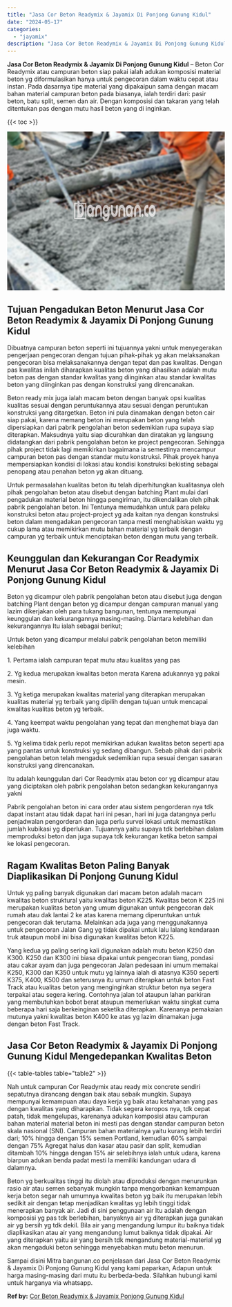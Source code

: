```yaml
---
title: "Jasa Cor Beton Readymix & Jayamix Di Ponjong Gunung Kidul"
date: "2024-05-17"
categories: 
  - "jayamix"
description: "Jasa Cor Beton Readymix & Jayamix Di Ponjong Gunung Kidul. Sampai disini Mitra bangunan.co penjelasan dari Jasa Cor Beton Readymix & Jayamix Di Ponjong Gunun..."
---
```


**Jasa Cor Beton Readymix & Jayamix Di Ponjong Gunung Kidul** – Beton Cor Readymix atau campuran beton siap pakai ialah adukan komposisi material beton yg diformulasikan hanya untuk pengecoran dalam waktu cepat atau instan. Pada dasarnya tipe material yang dipakaipun sama dengan macam bahan material campuran beton pada biasanya, ialah terdiri dari: pasir beton, batu split, semen dan air. Dengan komposisi dan takaran yang telah ditentukan pas dengan mutu hasil beton yang di inginkan.

{{< toc >}}

![Jasa Cor Beton Readymix & Jayamix Di Ponjong Gunung Kidul](/images/jasa-cor-readymix-41.png)

## Tujuan Pengadukan Beton Menurut Jasa Cor Beton Readymix & Jayamix Di Ponjong Gunung Kidul

Dibuatnya campuran beton seperti ini tujuannya yakni untuk menyegerakan pengerjaan pengecoran dengan tujuan pihak-pihak yg akan melaksanakan pengecoran bisa melaksanakannya dengan tepat dan pas kwalitas. Dengan pas kwalitas inilah diharapkan kualitas beton yang dihasilkan adalah mutu beton pas dengan standar kwalitas yang diinginkan atau standar kwalitas beton yang diinginkan pas dengan konstruksi yang direncanakan.

Beton ready mix juga ialah macam beton dengan banyak opsi kualitas kualitas sesuai dengan peruntukannya atau sesuai dengan peruntukan konstruksi yang ditargetkan. Beton ini pula dinamakan dengan beton cair siap pakai, karena memang beton ini merupakan beton yang telah dipersiapkan dari pabrik pengolahan beton sedemikian rupa supaya siap diterapkan. Maksudnya yaitu siap dicurahkan dan diratakan yg langsung didatangkan dari pabrik pengolahan beton ke project pengecoran. Sehingga pihak project tidak lagi memikirkan bagaimana ia semestinya mencampur campuran beton pas dengan standar mutu konstruksi. Pihak proyek hanya mempersiapkan kondisi di lokasi atau kondisi konstruksi bekisting sebagai penopang atau penahan beton yg akan dituang.

Untuk permasalahan kualitas beton itu telah diperhitungkan kualitasnya oleh pihak pengolahan beton atau disebut dengan batching Plant mulai dari pengadukan material beton hingga pengiriman, itu dikendalikan oleh pihak pabrik pengolahan beton. Ini Tentunya memudahkan untuk para pelaku konstruksi beton atau project-project yg ada kaitan nya dengan konstruksi beton dalam mengadakan pengecoran tanpa mesti menghabiskan waktu yg cukup lama atau memikirkan mutu bahan material yg terbaik dengan campuran yg terbaik untuk menciptakan beton dengan mutu yang terbaik.

## Keunggulan dan Kekurangan Cor Readymix Menurut Jasa Cor Beton Readymix & Jayamix Di Ponjong Gunung Kidul

Beton yg dicampur oleh pabrik pengolahan beton atau disebut juga dengan batching Plant dengan beton yg dicampur dengan campuran manual yang lazim dikerjakan oleh para tukang bangunan, tentunya mempunyai keunggulan dan kekurangannya masing-masing. Diantara kelebihan dan kekurangannya Itu ialah sebagai berikut;

Untuk beton yang dicampur melalui pabrik pengolahan beton memiliki kelebihan

1\. Pertama ialah campuran tepat mutu atau kualitas yang pas

2\. Yg kedua merupakan kwalitas beton merata Karena adukannya yg pakai mesin.

3\. Yg ketiga merupakan kwalitas material yang diterapkan merupakan kualitas material yg terbaik yang dipilih dengan tujuan untuk mencapai kwalitas kualitas beton yg terbaik.

4\. Yang keempat waktu pengolahan yang tepat dan menghemat biaya dan juga waktu.

5\. Yg kelima tidak perlu repot memikirkan adukan kwalitas beton seperti apa yang pantas untuk konstruksi yg sedang dibangun. Sebab pihak dari pabrik pengolahan beton telah mengaduk sedemikian rupa sesuai dengan sasaran konstruksi yang direncanakan.

Itu adalah keunggulan dari Cor Readymix atau beton cor yg dicampur atau yang diciptakan oleh pabrik pengolahan beton sedangkan kekurangannya yakni

Pabrik pengolahan beton ini cara order atau sistem pengorderan nya tdk dapat instant atau tidak dapat hari ini pesan, hari ini juga datangnya perlu penjadwalan pengorderan dan juga perlu survei lokasi untuk memastikan jumlah kubikasi yg diperlukan. Tujuannya yaitu supaya tdk berlebihan dalam memproduksi beton dan juga supaya tdk kekurangan ketika beton sampai ke lokasi pengecoran.

## Ragam Kwalitas Beton Paling Banyak Diaplikasikan Di Ponjong Gunung Kidul

Untuk yg paling banyak digunakan dari macam beton adalah macam kwalitas beton struktural yaitu kwalitas beton K225. Kwalitas beton K 225 ini merupakan kualitas beton yang umum digunakan untuk pengecoran dak rumah atau dak lantai 2 ke atas karena memang diperuntukan untuk pengecoran dak terutama. Melainkan ada juga yang menggunakannya untuk pengecoran Jalan Gang yg tidak dipakai untuk lalu lalang kendaraan truk ataupun mobil ini bisa digunakan kwalitas beton K225.

Yang kedua yg paling sering kali digunakan adalah mutu beton K250 dan K300. K250 dan K300 ini biasa dipakai untuk pengecoran tiang, pondasi atau cakar ayam dan juga pengecoran Jalan pedesaan ini umum memakai K250, K300 dan K350 untuk mutu yg lainnya ialah di atasnya K350 seperti K375, K400, K500 dan seterusnya itu umum diterapkan untuk beton Fast Track atau kualitas beton yang menginginkan struktur beton nya segera terpakai atau segera kering. Contohnya jalan tol ataupun lahan parkiran yang membutuhkan bobot berat ataupun memerlukan waktu singkat cuma beberapa hari saja berkeinginan seketika diterapkan. Karenanya pemakaian mutunya yakni kwalitas beton K400 ke atas yg lazim dinamakan juga dengan beton Fast Track.

## Jasa Cor Beton Readymix & Jayamix Di Ponjong Gunung Kidul Mengedepankan Kwalitas Beton

{{< table-tables table="table2" >}}

Nah untuk campuran Cor Readymix atau ready mix concrete sendiri sepatutnya dirancang dengan baik atau sebaik mungkin. Supaya mempunyai kemampuan atau daya kerja yg baik atau ketahanan yang pas dengan kwalitas yang diharapkan. Tidak segera keropos nya, tdk cepat patah, tidak mengelupas, karenanya adukan komposisi atau campuran bahan material material beton ini mesti pas dengan standar campuran beton skala nasional (SNI). Campuran bahan materialnya yaitu kurang lebih terdiri dari; 10% hingga dengan 15% semen Portland, kemudian 60% sampai dengan 75% Agregat halus dan kasar atau pasir dan split, kemudian ditambah 10% hingga dengan 15% air selebihnya ialah untuk udara, karena biarpun adukan benda padat mesti Ia memiliki kandungan udara di dalamnya.

Beton yg berkualitas tinggi itu diolah atau diproduksi dengan menurunkan rasio air atau semen sebanyak mungkin tanpa mengorbankan kemampuan kerja beton segar nah umumnya kwalitas beton yg baik itu merupakan lebih sedikit air dengan tetap menjadikan kwalitas yg lebih tinggi tidak menerapkan banyak air. Jadi di sini penggunaan air Itu adalah dengan komposisi yg pas tdk berlebihan, banyaknya air yg diterapkan juga gunakan air yg bersih yg tdk dekil. Bila air yang mengandung lumpur itu baiknya tidak diaplikasikan atau air yang mengandung lumut baiknya tidak dipakai. Air yang diterapkan yaitu air yang bersih tdk mengandung material-material yg akan mengaduki beton sehingga menyebabkan mutu beton menurun.

Sampai disini Mitra bangunan.co penjelasan dari Jasa Cor Beton Readymix & Jayamix Di Ponjong Gunung Kidul yang kami paparkan, Adapun untuk harga masing-masing dari mutu itu berbeda-beda. Silahkan hubungi kami untuk harganya via whatsapp.

**Ref by:** [Cor Beton Readymix & Jayamix Ponjong Gunung Kidul](https://id.wikipedia.org/wiki/Cor)
